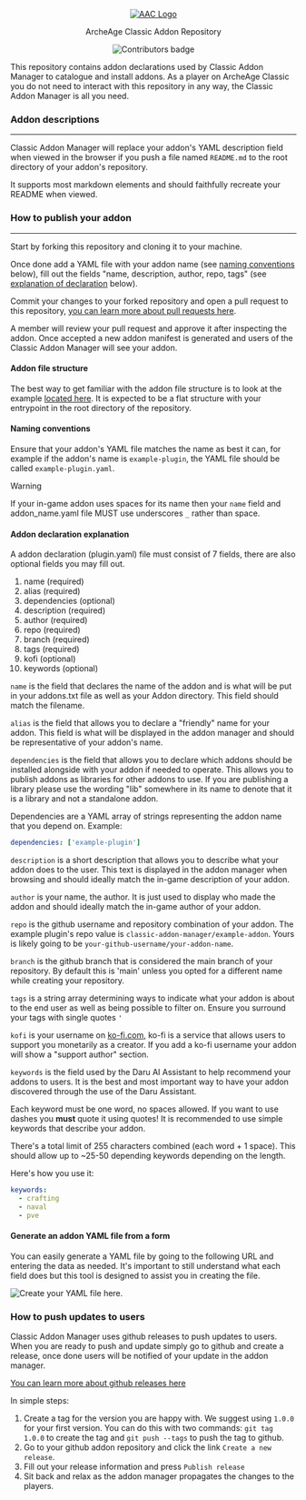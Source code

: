 <p align="center">
  <a href="https://aa-classic.com">
    <img src="https://aa-classic.com/_ipx/h_45&f_webp/img/logo.png" alt="AAC Logo">
  </a>
</p>

<p align="center">ArcheAge Classic Addon Repository</p>

<p align="center">
  <img src="https://img.shields.io/github/contributors-anon/classic-addon-manager/addons" alt="Contributors badge" />
</p>

This repository contains addon declarations used by Classic Addon Manager to catalogue and install addons.
As a player on ArcheAge Classic you do not need to interact with this repository in any way, the Classic Addon Manager is all you need.

### Addon descriptions
---
Classic Addon Manager will replace your addon's YAML description field when viewed in the browser if you push a file named `README.md` to the root directory of your addon's repository.

It supports most markdown elements and should faithfully recreate your README when viewed.

### How to publish your addon
---

Start by forking this repository and cloning it to your machine.

Once done add a YAML file with your addon name (see [naming conventions](#naming-conventions) below),
fill out the fields "name, description, author, repo, tags" (see [explanation of declaration](#addon-declaration-explanation) below).

Commit your changes to your forked repository and open a pull request to this repository, [you can learn more about pull requests here](https://docs.github.com/en/pull-requests/collaborating-with-pull-requests/proposing-changes-to-your-work-with-pull-requests/creating-a-pull-request).

A member will review your pull request and approve it after inspecting the addon. Once accepted a new addon manifest is generated and users of the Classic Addon Manager will see your addon.

#### Addon file structure
The best way to get familiar with the addon file structure is to look at the example [located here](https://github.com/classic-addon-manager/example-plugin).
It is expected to be a flat structure with your entrypoint in the root directory of the repository.

#### Naming conventions
Ensure that your addon's YAML file matches the name as best it can, for example if the addon's name is `example-plugin`, the YAML file should be called `example-plugin.yaml`.
> [!WARNING]
> If your in-game addon uses spaces for its name then your `name` field and addon_name.yaml file MUST use underscores `_` rather than space.

#### Addon declaration explanation
A addon declaration (plugin.yaml) file must consist of 7 fields, there are also optional fields you may fill out.

1. name (required)
2. alias (required)
3. dependencies (optional)
4. description (required)
5. author (required)
6. repo (required)
7. branch (required)
8. tags (required)
9. kofi (optional)
10. keywords (optional)

`name` is the field that declares the name of the addon and is what will be put in your addons.txt file as well as your Addon directory. This field should match the filename.

`alias` is the field that allows you to declare a "friendly" name for your addon. This field is what will be displayed in the addon manager and should be representative of your addon's name.

`dependencies` is the field that allows you to declare which addons should be installed alongside with your addon if needed to operate. This allows you to publish addons as libraries for other addons to use.
If you are publishing a library please use the wording "lib" somewhere in its name to denote that it is a library and not a standalone addon.

Dependencies are a YAML array of strings representing the addon name that you depend on.
Example: 
```YAML
dependencies: ['example-plugin']
```

`description` is a short description that allows you to describe what your addon does to the user. This text is displayed in the addon manager when browsing and should ideally match the in-game description of your addon.

`author` is your name, the author. It is just used to display who made the addon and should ideally match the in-game author of your addon.

`repo` is the github username and repository combination of your addon. The example plugin's repo value is `classic-addon-manager/example-addon`. Yours is likely going to be `your-github-username/your-addon-name`.

`branch` is the github branch that is considered the main branch of your repository. By default this is 'main' unless you opted for a different name while creating your repository.

`tags` is a string array determining ways to indicate what your addon is about to the end user as well as being possible to filter on. Ensure you surround your tags with single quotes `'`

`kofi` is your username on [ko-fi.com](https://ko-fi.com), ko-fi is a service that allows users to support you monetarily as a creator. If you add a ko-fi username your addon will show a "support author" section.

`keywords` is the field used by the Daru AI Assistant to help recommend your addons to users. It is the best and most important way to have your addon discovered through the use of the Daru Assistant.

Each keyword must be one word, no spaces allowed. If you want to use dashes you **must** quote it using quotes! It is recommended to use simple keywords that describe your addon. 

There's a total limit of 255 characters combined (each word + 1 space). This should allow up to ~25-50 depending keywords depending on the length.

Here's how you use it:

```yaml
keywords:
  - crafting
  - naval
  - pve
```

#### Generate an addon YAML file from a form
You can easily generate a YAML file by going to the following URL and entering the data as needed. It's important to still understand what each field does but this tool is designed to assist you in creating the file.

![Create your YAML file here.](https://aac.gaijin.dev/addon/create)

### How to push updates to users
Classic Addon Manager uses github releases to push updates to users.
When you are ready to push and update simply go to github and create a release, once done users will be notified of your update in the addon manager.

[You can learn more about github releases here](https://docs.github.com/en/repositories/releasing-projects-on-github/managing-releases-in-a-repository)

In simple steps:

1. Create a tag for the version you are happy with. We suggest using `1.0.0` for your first version. You can do this with two commands: `git tag 1.0.0` to create the tag and `git push --tags` to push the tag to github.
2. Go to your github addon repository and click the link `Create a new release`.
3. Fill out your release information and press `Publish release`
4. Sit back and relax as the addon manager propagates the changes to the players.


